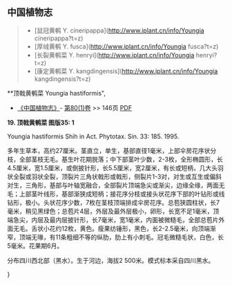 

## 中国植物志

> * [鼠冠黄鹌  Y.  cineripappa](http://www.iplant.cn/info/Youngia cineripappa?t=z)
> * [厚绒黄鹌  Y.  fusca](http://www.iplant.cn/info/Youngia fusca?t=z)
> * [长裂黄鹌菜  Y.  henryi](http://www.iplant.cn/info/Youngia henryi?t=z)
> * [康定黄鹌菜  Y.  kangdingensis](http://www.iplant.cn/info/Youngia kangdingensis?t=z)

**顶戟黄鹌菜 Youngia hastiformis",


* [《中国植物志》](http://www.iplant.cn/frps)- [第80(1)卷](http://www.iplant.cn/frps/vol/80(1)) >> 146页 [PDF](http://www.iplant.cn/frps/pdf/80(1)/146b.PDF)

**19. 顶戟黄鹌菜 图版35: 1**

Youngia hastiformis Shih in Act. Phytotax. Sin. 33: 185. 1995.

多年生草本，高约27厘米。茎直立，单生，基部直径1毫米，上部伞房花序状分枝，全部茎枝无毛。基生叶花期脱落；中下部茎叶少数，2-3枚，全形椭圆形，长4.5厘米，宽1.5厘米，或倒披针形，长5.5厘米，宽2厘米，有长或短柄，几大头羽状全裂或羽状全裂，顶裂片三角状戟形或戟形，侧裂片1-3对，对生或互生或偏斜对生，三角形，基部与叶轴宽融合，全部裂片顶端急尖或渐尖，边缘全缘，两面无毛；上部茎叶线形，基部渐狭成短柄；接花序分枝或接头状花序下部的叶钻形或线钻形，极小。头状花序少数，7枚在茎枝顶端排成伞房花序。总苞狭圆柱状，长7毫米，稍见黑绿色；总苞片4层，外层及最外层极小，卵形，长宽不足1毫米，顶端急尖，内层及最内层披针形，长7毫米，宽1毫米，内面被微糙毛，全部总苞片外面无毛。舌状小花约12枚，黄色。瘦果纺锤形，黑色，长2-2.5毫米，向顶端渐窄，顶端无喙，有11条粗细不等的纵肋，肋上有小刺毛。冠毛微糙毛状，白色，长5毫米。花果期6月。

分布四川西北部（黑水）。生于河边，海拔2 500米。模式标本采自四川黑水。


}